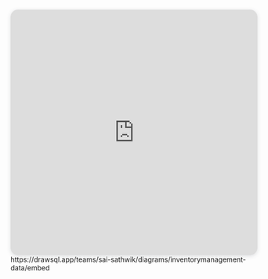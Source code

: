 <iframe width="100%" height="500px" style="box-shadow: 0 2px 8px 0 rgba(63,69,81,0.16); border-radius:15px;" allowtransparency="true" allowfullscreen="true" scrolling="no" title="Embedded DrawSQL IFrame" frameborder="0" src="https://drawsql.app/teams/sai-sathwik/diagrams/inventorymanagement-data/embed"></iframe>
https://drawsql.app/teams/sai-sathwik/diagrams/inventorymanagement-data/embed
